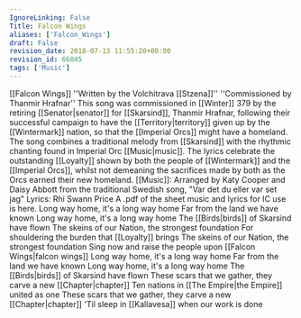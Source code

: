 ```yaml
---
IgnoreLinking: False
Title: Falcon Wings
aliases: ['Falcon_Wings']
draft: False
revision_date: 2018-07-13 11:55:20+00:00
revision_id: 66045
tags: ['Music']
---
```


[[Falcon Wings]]
''Written by the Volchitrava [[Stzena]]''
''Commissioned by Thanmir Hrafnar''
This song was commissioned in [[Winter]] 379 by the retiring [[Senator|senator]] for [[Skarsind]], Thanmir Hrafnar, following their successful campaign to have the [[Territory|territory]] given up by the [[Wintermark]] nation, so that the [[Imperial Orcs]] might have a homeland.
The song combines a traditional melody from [[Skarsind]] with the rhythmic chanting found in Imperial Orc [[Music|music]]. The lyrics celebrate the outstanding [[Loyalty]] shown by both the people of [[Wintermark]] and the [[Imperial Orcs]], whilst not demeaning the sacrifices made by both as the Orcs earned their new homeland.
[[Music]]: Arranged by Katy Cooper and Daisy Abbott from the traditional Swedish song, "Var det du eller var set jag"
Lyrics: Rhi Swann Price
A .pdf of the sheet music and lyrics for IC use is here.
Long way home, it's a long way home
Far from the land we have known
Long way home, it's a long way home
The [[Birds|birds]] of Skarsind have flown
The skeins of our Nation, the strongest foundation
For shouldering the burden that [[Loyalty]] brings
The skeins of our Nation, the strongest foundation
Sing now and raise the people upon [[Falcon Wings|falcon wings]]
Long way home, it's a long way home
Far from the land we have known
Long way home, it's a long way home
The [[Birds|birds]] of Skarsind have flown
These scars that we gather, they carve a new [[Chapter|chapter]]
Ten nations in [[The Empire|the Empire]] united as one
These scars that we gather, they carve a new [[Chapter|chapter]]
'Til sleep in [[Kallavesa]] when our work is done